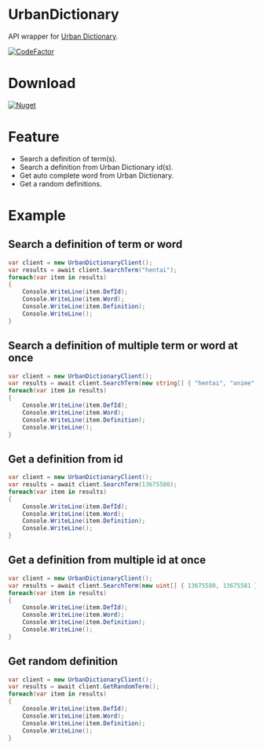 # UrbanDictionary

 API wrapper for [Urban Dictionary](https://urbandictionary.com/).
 
 [![CodeFactor](https://www.codefactor.io/repository/github/shiroechi/urbandictionarydex/badge?style=for-the-badge)](https://www.codefactor.io/repository/github/shiroechi/urbandictionarydex)
 
# Download

[![Nuget](https://img.shields.io/nuget/v/UrbanDictionaryDex?style=for-the-badge)](https://www.nuget.org/packages/UrbanDictionaryDex/)

# Feature

- Search a definition of term(s).
- Search a definition from Urban Dictionary id(s).
- Get auto complete word from Urban Dictionary.
- Get a random definitions.

# Example

## Search a definition of term or word

```C#
var client = new UrbanDictionaryClient();
var results = await client.SearchTerm("hentai");
foreach(var item in results)
{
    Console.WriteLine(item.DefId);
    Console.WriteLine(item.Word);
    Console.WriteLine(item.Definition);
    Console.WriteLine();
}
```

## Search a definition of multiple term or word at once

```C#
var client = new UrbanDictionaryClient();
var results = await client.SearchTerm(new string[] { "hentai", "anime" });
foreach(var item in results)
{
    Console.WriteLine(item.DefId);
    Console.WriteLine(item.Word);
    Console.WriteLine(item.Definition);
    Console.WriteLine();
}
```

## Get a definition from id

```C#
var client = new UrbanDictionaryClient();
var results = await client.SearchTerm(13675580);
foreach(var item in results)
{
    Console.WriteLine(item.DefId);
    Console.WriteLine(item.Word);
    Console.WriteLine(item.Definition);
    Console.WriteLine();
}
```

## Get a definition from multiple id at once

```C#
var client = new UrbanDictionaryClient();
var results = await client.SearchTerm(new uint[] { 13675580, 13675581 });
foreach(var item in results)
{
    Console.WriteLine(item.DefId);
    Console.WriteLine(item.Word);
    Console.WriteLine(item.Definition);
    Console.WriteLine();
}
```

## Get random definition

```C#
var client = new UrbanDictionaryClient();
var results = await client.GetRandomTerm();
foreach(var item in results)
{
    Console.WriteLine(item.DefId);
    Console.WriteLine(item.Word);
    Console.WriteLine(item.Definition);
    Console.WriteLine();
}
```

